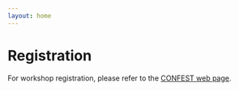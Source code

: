 ```yaml
---
layout: home
---
```


# Registration

For workshop registration, please refer to the [CONFEST web page](https://conferences.au.dk/confest2025).
